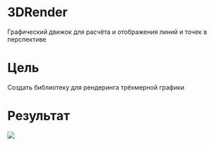 # 3DRender
Графический движок для расчёта и отображения линий и точек в перспективе

# Цель
Создать библиотеку для рендеринга трёхмерной графики

# Результат

<img src="https://media.giphy.com/media/NReu8hvfyPStGJKgqf/giphy.gif"></img>
